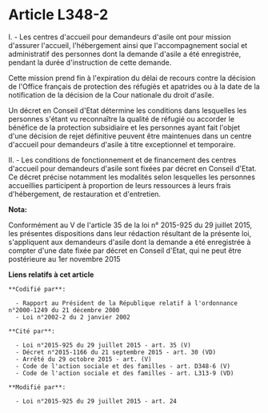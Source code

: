 # Article L348-2

I. - Les centres d'accueil pour demandeurs d'asile ont pour mission d'assurer l'accueil, l'hébergement ainsi que
l'accompagnement social et administratif des personnes dont la demande d'asile a été enregistrée, pendant la durée
d'instruction de cette demande. 

Cette mission prend fin à l'expiration du délai de recours contre la décision de l'Office français de protection des réfugiés
et apatrides ou à la date de la notification de la décision de la Cour nationale du droit d'asile. 

Un décret en Conseil d'Etat détermine les conditions dans lesquelles les personnes s'étant vu reconnaître la qualité de
réfugié ou accorder le bénéfice de la protection subsidiaire et les personnes ayant fait l'objet d'une décision de rejet
définitive peuvent être maintenues dans un centre d'accueil pour demandeurs d'asile à titre exceptionnel et temporaire. 

II. - Les conditions de fonctionnement et de financement des centres d'accueil pour demandeurs d'asile sont fixées par décret
en Conseil d'Etat. Ce décret précise notamment les modalités selon lesquelles les personnes accueillies participent à
proportion de leurs ressources à leurs frais d'hébergement, de restauration et d'entretien.

**Nota:**

Conformément au V de l'article 35 de la loi n° 2015-925 du 29 juillet 2015, les présentes dispositions dans leur rédaction
résultant de la présente loi, s'appliquent aux demandeurs d'asile dont la demande a été enregistrée à compter d'une date
fixée par décret en Conseil d'Etat, qui ne peut être postérieure au 1er novembre 2015

**Liens relatifs à cet article**

	**Codifié par**:

	  - Rapport au Président de la République relatif à l'ordonnance n°2000-1249 du 21 décembre 2000
	  - Loi n°2002-2 du 2 janvier 2002

	**Cité par**:

	  - Loi n°2015-925 du 29 juillet 2015 - art. 35 (V)
	  - Décret n°2015-1166 du 21 septembre 2015 - art. 30 (VD)
	  - Arrêté du 29 octobre 2015 - art. (V)
	  - Code de l'action sociale et des familles - art. D348-6 (V)
	  - Code de l'action sociale et des familles - art. L313-9 (VD)

	**Modifié par**:

	  - Loi n°2015-925 du 29 juillet 2015 - art. 24
